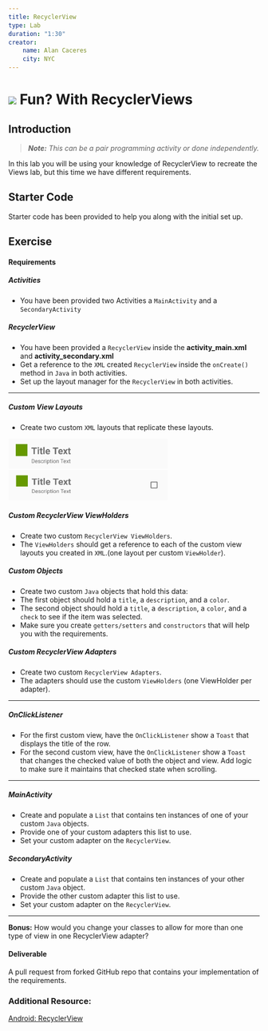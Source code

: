```yaml
---
title: RecyclerView
type: Lab
duration: "1:30"
creator:
    name: Alan Caceres
    city: NYC
---
```


# ![](https://ga-dash.s3.amazonaws.com/production/assets/logo-9f88ae6c9c3871690e33280fcf557f33.png) Fun? With RecyclerViews

## Introduction
> ***Note:*** _This can be a pair programming activity or done independently._

In this lab you will be using your knowledge of
RecyclerView to recreate the Views lab, but this time we have
different requirements.

## Starter Code
Starter code has been provided to help you along with the initial set up.

## Exercise

#### Requirements

##### Activities
- You have been provided two Activities a `MainActivity` and a `SecondaryActivity`

##### RecyclerView
- You have been provided a `RecyclerView` inside the **activity_main.xml** and **activity_secondary.xml**
- Get a reference to the `XML` created `RecyclerView` inside the `onCreate()` method in `Java` in both activities.
- Set up the layout manager for the `RecyclerView` in both activities.

---

##### Custom View Layouts
- Create two custom `XML` layouts that replicate these layouts.

<img src="screenshots/screen1.png" height="60px" width="320px"/>

<img src="screenshots/screen2.png" height="60px" width="320px"/>

##### Custom RecyclerView ViewHolders
- Create two custom `RecyclerView ViewHolders`.
- The `ViewHolders` should get a reference to each of the custom view layouts you created in `XML`.(one layout per custom `ViewHolder`).

##### Custom Objects
- Create two custom `Java` objects that hold this data:
- The first object should hold a `title`, a `description`, and a `color`.
- The second object should hold a `title`, a `description`, a `color`, and a `check` to see if the item was selected.
- Make sure you create `getters/setters` and `constructors` that will help you with the requirements.

##### Custom RecyclerView Adapters
- Create two custom `RecyclerView Adapters`.
- The adapters should use the custom `ViewHolders` (one ViewHolder per adapter).

---

##### OnClickListener
- For the first custom view, have the `OnClickListener` show a `Toast` that displays the title of the row.
- For the second custom view, have the `OnClickListener` show a `Toast` that changes the checked value of both the object and view. Add logic to make sure it maintains that checked state when scrolling.

---

##### MainActivity
- Create and populate a `List` that contains ten instances of one of your custom `Java` objects.
- Provide one of your custom adapters this list to use.
- Set your custom adapter on the `RecyclerView`.

##### SecondaryActivity
- Create and populate a `List` that contains ten instances of your other custom `Java` object.
- Provide the other custom adapter this list to use.
- Set your custom adapter on the `RecyclerView`.

---

**Bonus:**
How would you change your classes to allow for more than one type of view in one RecyclerView adapter?

#### Deliverable
A pull request from forked GitHub repo that contains your implementation of the requirements.

### Additional Resource:
[Android: RecyclerView](https://developer.android.com/training/material/lists-cards.html)
